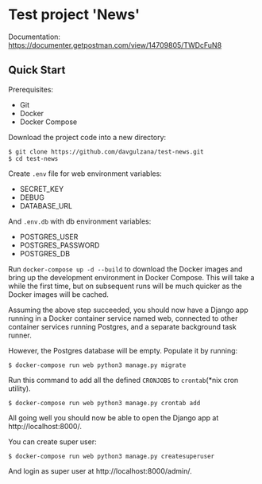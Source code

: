 # Test project 'News'
<!-- Heroku: https://test-develop-today.herokuapp.com/admin -->

Documentation: https://documenter.getpostman.com/view/14709805/TWDcFuN8


## Quick Start
Prerequisites:
* Git
* Docker
* Docker Compose

Download the project code into a new directory:

```
$ git clone https://github.com/davgulzana/test-news.git 
$ cd test-news
```
Create `.env` file for web environment variables:
* SECRET_KEY
* DEBUG
* DATABASE_URL

And `.env.db` with db environment variables:
* POSTGRES_USER
* POSTGRES_PASSWORD
* POSTGRES_DB

Run `docker-compose up -d --build` to download the Docker images and bring up the development environment in Docker Compose. This will take a while the first time, but on subsequent runs will be much quicker as the Docker images will be cached.

Assuming the above step succeeded, you should now have a Django app running in a Docker container service named web, connected to other container services running Postgres, and a separate background task runner.

However, the Postgres database will be empty. Populate it by running:

```
$ docker-compose run web python3 manage.py migrate
```
Run this command to add all the defined `CRONJOBS` to `crontab`(*nix cron utility).

```
$ docker-compose run web python3 manage.py crontab add
```

All going well you should now be able to open the Django app at http://localhost:8000/.

You can create super user:

```
$ docker-compose run web python3 manage.py createsuperuser
```
And login as super user at http://localhost:8000/admin/.
